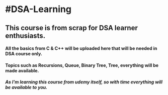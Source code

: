 <h1>#DSA-Learning
<h2>This course is from scrap for DSA learner enthusiasts.
  
<h4>All the basics from C & C++ will be uploaded here that will be needed in DSA course only.
<h4>Topics such as Recursions, Queue, Binary Tree, Tree, everything will be made available.
<h5>
<p> As I'm learning this course from udemy itself, so with time everything will be available to you. </p>
